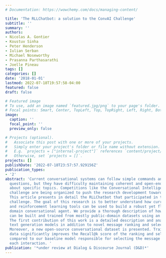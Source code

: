 ```yaml
---
# Documentation: https://wowchemy.com/docs/managing-content/

title: 'The RLLChatbot: a solution to the ConvAI Challenge'
subtitle: ''
summary: ''
authors:
- Nicolas A. Gontier
- Koustuv Sinha
- Peter Henderson
- Iulian Serban
- Michael Noseworthy
- Prasanna Parthasarathi
- Joelle Pineau
tags: []
categories: []
date: '2018-01-01'
lastmod: 2022-07-18T19:57:58-04:00
featured: false
draft: false

# Featured image
# To use, add an image named `featured.jpg/png` to your page's folder.
# Focal points: Smart, Center, TopLeft, Top, TopRight, Left, Right, BottomLeft, Bottom, BottomRight.
image:
  caption: ''
  focal_point: ''
  preview_only: false

# Projects (optional).
#   Associate this post with one or more of your projects.
#   Simply enter your project's folder or file name without extension.
#   E.g. `projects = ["internal-project"]` references `content/project/deep-learning/index.md`.
#   Otherwise, set `projects = []`.
projects: []
publishDate: '2022-07-18T23:57:57.929156Z'
publication_types:
- '2'
abstract: 'Current conversational systems can follow simple commands and answer basic
  questions, but they have difficulty maintaining coherent and open-ended conversations
  about specific topics. Competitions like the Conversational Intelligence (ConvAI)
  challenge are being organized to push the research development towards that goal.
  This article presents in detail the RLLChatbot that participated in the 2017 ConvAI
  challenge. The goal of this research is to better understand how current deep learning
  and reinforcement learning tools can be used to build a robust yet flexible open
  domain conversational agent. We provide a thorough description of how a dialog system
  can be built and trained from mostly public-domain datasets using an ensemble model.
  The first contribution of this work is a detailed description and analysis of different
  text generation models in addition to novel message ranking and selection methods.
  Moreover, a new open-source conversational dataset is presented. Training on this
  data significantly improves the Recall@k score of the ranking and selection mechanisms
  compared to our baseline model responsible for selecting the message returned at
  each interaction. '
publication: '*under review at Dialog & Discourse Journal (D&D)*'
---
```

